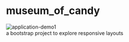 # museum_of_candy

<img src="https://i.ibb.co/XVHXWFf/museum-of-candy.gif" alt="application-demo1">
<br>
a bootstrap project to explore responsive layouts
